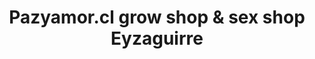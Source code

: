 ---
title: "Pazyamor.cl grow shop & sex shop Eyzaguirre"
url: /santiago/pazyamor-cl-grow-shop-y-sex-shop-eyzaguirre/
shop: erótico
---